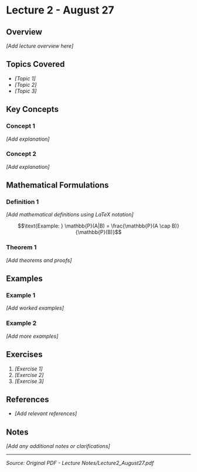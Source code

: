 # Lecture 2 - August 27

## Overview
*[Add lecture overview here]*

## Topics Covered
- *[Topic 1]*
- *[Topic 2]*
- *[Topic 3]*

## Key Concepts

### Concept 1
*[Add explanation]*

### Concept 2
*[Add explanation]*

## Mathematical Formulations

### Definition 1
*[Add mathematical definitions using LaTeX notation]*

```math
\text{Example: } \mathbb{P}(A|B) = \frac{\mathbb{P}(A \cap B)}{\mathbb{P}(B)}
```

### Theorem 1
*[Add theorems and proofs]*

## Examples

### Example 1
*[Add worked examples]*

### Example 2
*[Add more examples]*

## Exercises
1. *[Exercise 1]*
2. *[Exercise 2]*
3. *[Exercise 3]*

## References
- *[Add relevant references]*

## Notes
*[Add any additional notes or clarifications]*

---
*Source: Original PDF - Lecture Notes/Lecture2_August27.pdf*